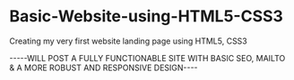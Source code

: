 # Basic-Website-using-HTML5-CSS3
Creating my very first website landing page using HTML5, CSS3 


-----WILL POST A FULLY FUNCTIONABLE SITE WITH BASIC SEO, MAILTO & A MORE ROBUST AND RESPONSIVE DESIGN----
